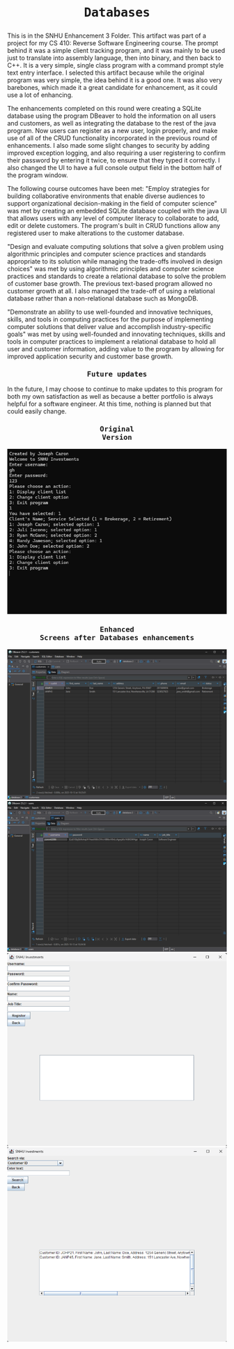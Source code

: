 # <pre align="center">Databases</pre>
This is in the SNHU Enhancement 3 Folder.
This artifact was part of a project for my CS 410: Reverse Software Engineering course. The prompt behind it was a simple client tracking program, and it was mainly to be used just to translate into assembly language, then into binary, and then back to C++. It is a very simple, single class program with a command prompt style text entry interface. I selected this artifact because while the original program was very simple, the idea behind it is a good one. It was also very barebones, which made it a great candidate for enhancement, as it could use a lot of enhancing.

The enhancements completed on this round were creating a SQLite database using the program DBeaver to hold the information on all users and customers, as well as integrating the database to the rest of the java program. Now users can register as a new user, login properly, and make use of all of the CRUD functionality incorporated in the previous round of enhancements. I also made some slight changes to security by adding improved exception logging, and also requiring a user registering to confirm their password by entering it twice, to ensure that they typed it correctly. I also changed the UI to have a full console output field in the bottom half of the program window.

The following course outcomes have been met:
"Employ strategies for building collaborative environments that enable diverse audiences to support organizational decision-making in the field of computer science" was met by creating an embedded SQLite database coupled with the java UI that allows users with any level of computer literacy to collaborate to add, edit or delete customers. The program's built in CRUD functions allow any registered user to make alterations to the customer database.

"Design and evaluate computing solutions that solve a given problem using algorithmic principles and computer science practices and standards appropriate to its solution while managing the trade-offs involved in design choices" was met by using algorithmic principles and computer science practices and standards to create a relational database to solve the problem of customer base growth. The previous text-based program allowed no customer growth at all. I also managed the trade-off of using a relational database rather than a non-relational database such as MongoDB.

"Demonstrate an ability to use well-founded and innovative techniques, skills, and tools in computing practices for the purpose of implementing computer solutions that deliver value and accomplish industry-specific goals" was met by using well-founded and innovating techniques, skills and tools in computer practices to implement a relational database to hold all user and customer information, adding value to the program by allowing for improved application security and customer base growth.

### <pre align="center">Future updates</pre>

In the future, I may choose to continue to make updates to this program for both my own satisfaction as well as because a better portfolio is always helpful for a software engineer. At this time, nothing is planned but that could easily change.

### <pre align="center">Original Version</pre>

<img src="Original.png">

### <pre align="center">Enhanced Screens after Databases enhancements</pre>

<img src="Customers.png">

<img src="Users.png">

<img src="Register2.png">

<img src="Search2.png">

